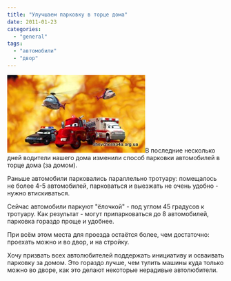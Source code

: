 ```yaml
---
title: "Улучшаем парковку в торце дома"
date: 2011-01-23
categories: 
  - "general"
tags: 
  - "автомобили"
  - "двор"
---
```


![Парковка в Броварах](/wp-content/uploads/2011/01/parking.jpg "Парковка в Броварах")В последние несколько дней водители нашего дома изменили способ парковки автомобилей в торце дома (за домом).

Раньше автомобили парковались параллельно тротуару: помещалось не более 4-5 автомобилей, парковаться и выезжать не очень удобно - нужно втискиваться.

Сейчас автомобили паркуют "ёлочкой" - под углом 45 градусов к тротуару. Как результат - могут припарковаться до 8 автомобилей, парковка гораздо проще и удобнее.

При всём этом места для проезда остаётся более, чем достаточно: проехать <!--more-->можно и во двор, и на стройку.

Хочу призвать всех автолюбителей поддержать инициативу и осваивать парковку за домом. Это гораздо лучше, чем тулить машины куда только можно во дворе, как это делают некоторые нерадивые автолюбители.

<script type="text/javascript">$(document).ready(function() { $("#containerNewWayParking").pwi({ username: 'shevchenko4a.brovary.org', mode: 'album', album: 'NewWayParking', thumbSize: 144, showAlbumDescription: false, showPhotoDate: false, authKey: 'Gv1sRgCMaDqOOAqO3x0QE' }) });</script>
